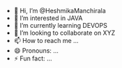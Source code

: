 - 👋 Hi, I’m @HeshmikaManchirala
- 👀 I’m interested in JAVA
- 🌱 I’m currently learning DEVOPS
- 💞️ I’m looking to collaborate on XYZ
- 📫 How to reach me ...
- 😄 Pronouns: ...
- ⚡ Fun fact: ...

<!---
HeshmikaManchirala/HeshmikaManchirala is a ✨ special ✨ repository because its `README.md` (this file) appears on your GitHub profile.
You can click the Preview link to take a look at your changes.
--->
